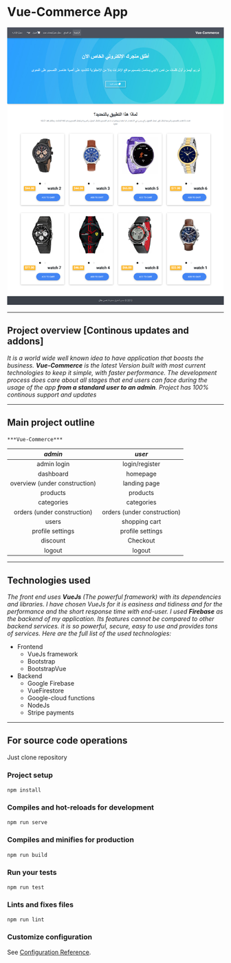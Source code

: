 # Vue-Commerce App

![alt text](/src/assets/img/screenshot.png "site screenshot")

---
## Project overview [Continous updates and addons]
*It  is a world wide well known idea to have application that boosts the business. **Vue-Commerce** is the latest Version built with most current technologies to keep it simple, with faster performance. The development process does care about all stages that end users can face during the usage of the app **from a standard user to an admin**. Project has 100% continous support and updates*

---
## Main project outline
    ***Vue-Commerce***

|           *admin*             |          *user*            |
|   :-------------------:       |    :------------------:    |
| admin login                   |       login/register       |
| dashboard                     |          homepage          |
| overview (under construction) |        landing page        |
| products                      |          products          |
| categories                    |         categories         |
| orders (under construction)   | orders (under construction)|
| users                         |       shopping cart        |
| profile settings              |      profile settings      |
| discount                      |          Checkout          |
| logout                        |           logout           |

---
## Technologies used
*The front end uses **VueJs** (The powerful framework) with its dependencies and libraries. I have chosen VueJs for it is easiness and tidiness and for the performance and the short response time with end-user.*
*I used **Firebase** as the backend of my application. Its features cannot be compared to other backend services. it is so powerful, secure, easy to use and provides tons of services. Here are the full list of the used technologies:*
* Frontend
    *  VueJs framework
    *  Bootstrap
    *  BootstrapVue
* Backend
    * Google Firebase
    * VueFirestore
    * Google-cloud functions
    * NodeJs
    * Stripe payments
---

## For source code operations

Just clone repository

### Project setup
```
npm install
```

### Compiles and hot-reloads for development
```
npm run serve
```

### Compiles and minifies for production
```
npm run build
```

### Run your tests
```
npm run test
```

### Lints and fixes files
```
npm run lint
```
### Customize configuration
See [Configuration Reference](https://cli.vuejs.org/config/).
